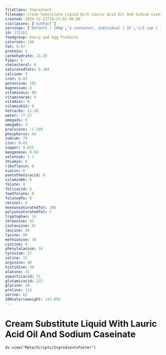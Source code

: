 ```yaml
---
fileClass: Ingredient
filename: Cream Substitute Liquid With Lauric Acid Oil And Sodium Caseinate
created: 2024-12-21T19:27:02-06:00
cssclasses: ['nutFact']
servings: ['Default | 100g','1 container, individual | 15','1/2 cup | 120']
id: 171262
foodgroup: Dairy and Egg Products
calories: 136
fat: 9.97
protein: 1
carbohydrate: 11.38
fiber: 0
cholesterol: 0
saturatedfats: 9.304
calcium: 9
iron: 0.03
potassium: 191
magnesium: 0
vitaminaiu: 89
vitaminarae: 4
vitaminc: 0
vitaminb12: 0
netcarbs: 11.38
water: 77.27
omega3s: 0
omega6s: 3
pralscore: -1.289
phosphorus: 64
sodium: 79
zinc: 0.02
copper: 0.025
manganese: 0.04
selenium: 1.1
thiamin: 0
riboflavin: 0
niacin: 0
pantothenicacid: 0
vitaminb6: 0
folate: 0
folicacid: 0
foodfolate: 0
folatedfe: 0
retinol: 0
monounsaturatedfat: 106
polyunsaturatedfat: 3
tryptophan: 14
threonine: 42
isoleucine: 61
leucine: 99
lysine: 80
methionine: 30
cystine: 4
phenylalanine: 54
tyrosine: 57
valine: 72
arginine: 40
histidine: 30
alanine: 31
asparticacid: 71
glutamicacid: 227
glycine: 20
proline: 113
serine: 62
200calorieweight: 147.059
---
```


# Cream Substitute Liquid With Lauric Acid Oil And Sodium Caseinate

```dataviewjs
dv.view("Meta/Scripts/IngredientsFooter")
```